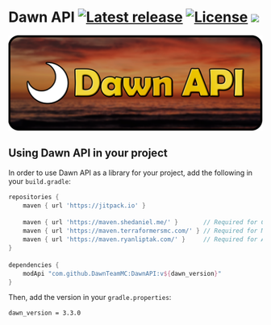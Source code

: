 # Dawn API [![Latest release](https://img.shields.io/github/release/DawnTeamMC/DawnAPI.svg)](https://github.com/DawnTeamMC/DawnAPI/releases/latest) [![License](https://img.shields.io/github/license/DawnTeamMC/DawnAPI.svg)](https://github.com/DawnTeamMC/DawnAPI/blob/master/LICENSE) [![](http://cf.way2muchnoise.eu/full_dawn_downloads.svg)](https://www.curseforge.com/minecraft/mc-mods/dawn)

[![Dawn API](https://raw.githubusercontent.com/DawnTeamMC/DawnTeamMC/master/dawn_api/header.png)](https://github.com/DawnTeamMC/DawnAPI/wiki)

## Using Dawn API in your project

In order to use Dawn API as a library for your project, add the following in your ``build.gradle``:
```gradle
repositories {
    maven { url 'https://jitpack.io' }
    
    maven { url 'https://maven.shedaniel.me/' }       // Required for Cloth Config
    maven { url 'https://maven.terraformersmc.com/' } // Required for Mod Menu
    maven { url 'https://maven.ryanliptak.com/' }     // Required for AppleSkin
}

dependencies {
    modApi "com.github.DawnTeamMC:DawnAPI:v${dawn_version}"
}
```

Then, add the version in your ``gradle.properties``:
```properties
dawn_version = 3.3.0
```
